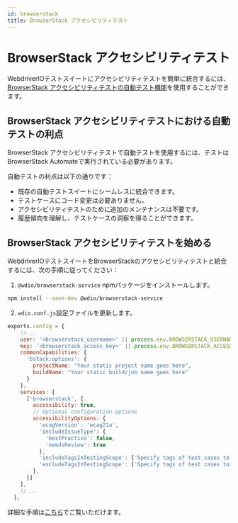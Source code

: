 ```yaml
---
id: browserstack
title: BrowserStack アクセシビリティテスト
---
```


# BrowserStack アクセシビリティテスト

WebdriverIOテストスイートにアクセシビリティテストを簡単に統合するには、[BrowserStack アクセシビリティテストの自動テスト機能](https://www.browserstack.com/docs/accessibility/automated-tests?utm_source=webdriverio&utm_medium=partnered&utm_campaign=documentation)を使用することができます。

## BrowserStack アクセシビリティテストにおける自動テストの利点

BrowserStack アクセシビリティテストで自動テストを使用するには、テストはBrowserStack Automateで実行されている必要があります。

自動テストの利点は以下の通りです：

* 既存の自動テストスイートにシームレスに統合できます。
* テストケースにコード変更は必要ありません。
* アクセシビリティテストのために追加のメンテナンスは不要です。
* 履歴傾向を理解し、テストケースの洞察を得ることができます。

## BrowserStack アクセシビリティテストを始める

WebdriverIOテストスイートをBrowserStackのアクセシビリティテストと統合するには、次の手順に従ってください：

1. `@wdio/browserstack-service` npmパッケージをインストールします。

```bash npm2yarn
npm install --save-dev @wdio/browserstack-service
```

2. `wdio.conf.js`設定ファイルを更新します。

```javascript
exports.config = {
    //...
    user: '<browserstack_username>' || process.env.BROWSERSTACK_USERNAME,
    key: '<browserstack_access_key>' || process.env.BROWSERSTACK_ACCESS_KEY,
    commonCapabilities: {
      'bstack:options': {
        projectName: "Your static project name goes here",
        buildName: "Your static build/job name goes here"
      }
    },
    services: [
      ['browserstack', {
        accessibility: true,
        // Optional configuration options
        accessibilityOptions: {
          'wcagVersion': 'wcag21a',
          'includeIssueType': {
            'bestPractice': false,
            'needsReview': true
          },
          'includeTagsInTestingScope': ['Specify tags of test cases to be included'],
          'excludeTagsInTestingScope': ['Specify tags of test cases to be excluded']
        },
      }]
    ],
    //...
  };
```

詳細な手順は[こちら](https://www.browserstack.com/docs/accessibility/automated-tests/get-started/webdriverio?utm_source=webdriverio&utm_medium=partnered&utm_campaign=documentation)でご覧いただけます。